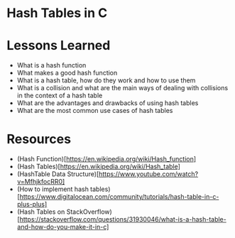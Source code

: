 # Hash Tables in C
# Lessons Learned
* What is a hash function
* What makes a good hash function
* What is a hash table, how do they work and how to use them
* What is a collision and what are the main ways of dealing with collisions in the context of a hash table
* What are the advantages and drawbacks of using hash tables
* What are the most common use cases of hash tables
# Resources
* (Hash Function)[https://en.wikipedia.org/wiki/Hash_function]
* (Hash Tables)[https://en.wikipedia.org/wiki/Hash_table]
* (HashTable Data Structure)[https://www.youtube.com/watch?v=MfhjkfocRR0]
* (How to implement hash tables)[https://www.digitalocean.com/community/tutorials/hash-table-in-c-plus-plus]
* (Hash Tables on StackOverflow)[https://stackoverflow.com/questions/31930046/what-is-a-hash-table-and-how-do-you-make-it-in-c]
